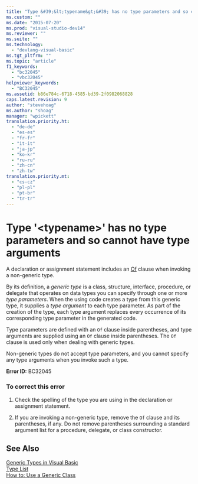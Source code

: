 ```yaml
---
title: "Type &#39;&lt;typename&gt;&#39; has no type parameters and so cannot have type arguments"
ms.custom: ""
ms.date: "2015-07-20"
ms.prod: "visual-studio-dev14"
ms.reviewer: ""
ms.suite: ""
ms.technology: 
  - "devlang-visual-basic"
ms.tgt_pltfrm: ""
ms.topic: "article"
f1_keywords: 
  - "bc32045"
  - "vbc32045"
helpviewer_keywords: 
  - "BC32045"
ms.assetid: b86e784c-6718-4585-bd39-2f0982068828
caps.latest.revision: 9
author: "stevehoag"
ms.author: "shoag"
manager: "wpickett"
translation.priority.ht: 
  - "de-de"
  - "es-es"
  - "fr-fr"
  - "it-it"
  - "ja-jp"
  - "ko-kr"
  - "ru-ru"
  - "zh-cn"
  - "zh-tw"
translation.priority.mt: 
  - "cs-cz"
  - "pl-pl"
  - "pt-br"
  - "tr-tr"
---
```

# Type &#39;&lt;typename&gt;&#39; has no type parameters and so cannot have type arguments
A declaration or assignment statement includes an [Of](../../visual-basic/language-reference/statements/of-clause.md) clause when invoking a non-generic type.  
  
 By its definition, a *generic type* is a class, structure, interface, procedure, or delegate that operates on data types you can specify through one or more *type parameters*. When the using code creates a type from this generic type, it supplies a *type argument* to each type parameter. As part of the creation of the type, each type argument replaces every occurrence of its corresponding type parameter in the generated code.  
  
 Type parameters are defined with an `Of` clause inside parentheses, and type arguments are supplied using an `Of` clause inside parentheses. The `Of` clause is used only when dealing with generic types.  
  
 Non-generic types do not accept type parameters, and you cannot specify any type arguments when you invoke such a type.  
  
 **Error ID:** BC32045  
  
### To correct this error  
  
1.  Check the spelling of the type you are using in the declaration or assignment statement.  
  
2.  If you are invoking a non-generic type, remove the `Of` clause and its parentheses, if any. Do not remove parentheses surrounding a standard argument list for a procedure, delegate, or class constructor.  
  
## See Also  
 [Generic Types in Visual Basic](../../visual-basic/programming-guide/language-features/data-types/generic-types.md)   
 [Type List](../../visual-basic/language-reference/statements/type-list.md)   
 [How to: Use a Generic Class](../../visual-basic/programming-guide/language-features/data-types/how-to-use-a-generic-class.md)